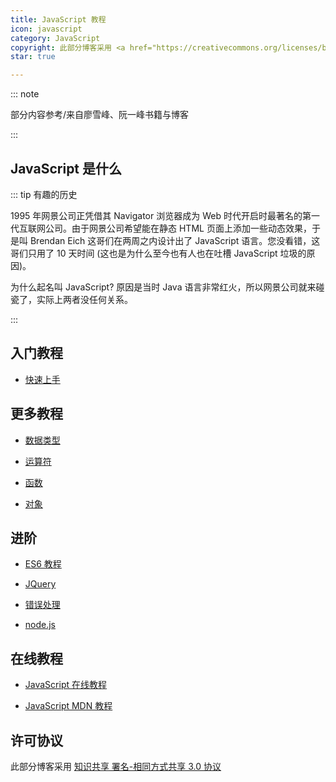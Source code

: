 ```yaml
---
title: JavaScript 教程
icon: javascript
category: JavaScript
copyright: 此部分博客采用 <a href="https://creativecommons.org/licenses/by-sa/3.0/deed.zh">知识共享 署名-相同方式共享 3.0 协议</a>
star: true

---
```


::: note

部分内容参考/来自廖雪峰、阮一峰书籍与博客

:::

<!-- more -->

## JavaScript 是什么

::: tip 有趣的历史

1995 年网景公司正凭借其 Navigator 浏览器成为 Web 时代开启时最著名的第一代互联网公司。由于网景公司希望能在静态 HTML 页面上添加一些动态效果，于是叫 Brendan Eich 这哥们在两周之内设计出了 JavaScript 语言。您没看错，这哥们只用了 10 天时间 (这也是为什么至今也有人也在吐槽 JavaScript 垃圾的原因)。

为什么起名叫 JavaScript? 原因是当时 Java 语言非常红火，所以网景公司就来碰瓷了，实际上两者没任何关系。

:::

## 入门教程

- [快速上手](guide/README.md)

## 更多教程

- [数据类型](types/README.md)

- [运算符](operators/README.md)

- [函数](function/README.md)

- [对象](object/README.md)


## 进阶

- [ES6 教程](es/README.md)

- [JQuery](./../jquery/README.md)

- [错误处理](error.md)

- [node.js](./../node/README.md)

## 在线教程

- [JavaScript 在线教程](https://wangdoc.com/javascript/)

- [JavaScript MDN 教程](https://developer.mozilla.org/zh-CN/docs/Web/JavaScript)

## 许可协议

此部分博客采用 [知识共享 署名-相同方式共享 3.0 协议](https://creativecommons.org/licenses/by-sa/3.0/deed.zh)